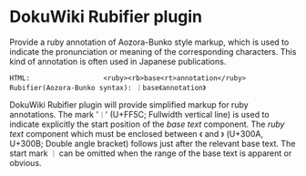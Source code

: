 # DokuWiki Rubifier plugin

Provide a ruby annotation of Aozora-Bunko style markup, which is used
to indicate the pronunciation or meaning of the corresponding characters.
This kind of annotation is often used in Japanese publications.
````
HTML:                  <ruby><rb>base<rt>annotation</ruby>
Rubifier(Aozora-Bunko syntax): ｜base《annotation》 
````
DokuWiki Rubifier plugin will provide simplified markup for ruby annotations.
The mark '`｜`' (U+FF5C; Fullwidth vertical line) is used to indicate explicitly the start position of the *base text* component. The *ruby text* component which must be enclosed between `《` and `》` (U+300A, U+300B; Double angle bracket) follows just after the relevant base text. The start mark `｜` can be omitted when the range of the base text is apparent or obvious.
